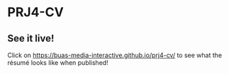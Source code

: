 # PRJ4-CV

## See it live!

Click on <https://buas-media-interactive.github.io/prj4-cv/> to see what the résumé looks like when published!
